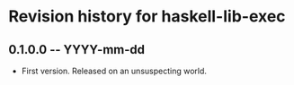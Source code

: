 # Revision history for haskell-lib-exec

## 0.1.0.0 -- YYYY-mm-dd

* First version. Released on an unsuspecting world.
